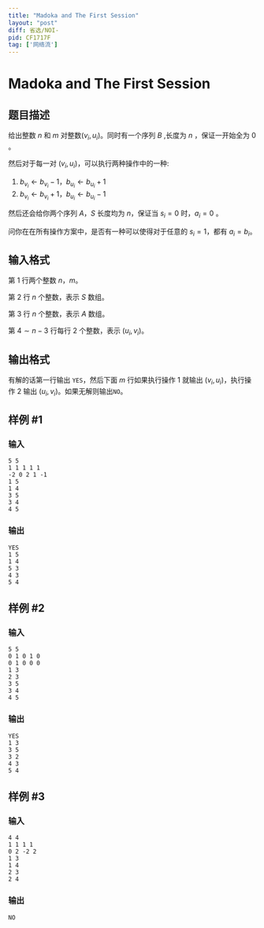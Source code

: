 ```yaml
---
title: "Madoka and The First Session"
layout: "post"
diff: 省选/NOI-
pid: CF1717F
tag: ['网络流']
---
```


# Madoka and The First Session

## 题目描述

给出整数 $n$ 和 $m$ 对整数$(v_i,u_i)$。同时有一个序列 $B$ ,长度为 $n$ ，保证一开始全为 $0$ 。

然后对于每一对 $(v_i,u_i)$，可以执行两种操作中的一种:

1. $b_{v_i}\gets b_{v_i}-1，b_{u_i}\gets b_{u_i}+1$
2. $b_{v_i}\gets b_{v_i}+1，b_{u_i}\gets b_{u_i}-1$

然后还会给你两个序列 $A$，$S$  长度均为 $n$，保证当 $s_i=0$ 时，$a_i=0$ 。

问你在在所有操作方案中，是否有一种可以使得对于任意的 $s_i=1$，都有 $a_i=b_i$。

## 输入格式

第 $1$ 行两个整数 $n$，$m$。

第 $2$ 行 $n$ 个整数，表示 $S$ 数组。

第 $3$ 行 $n$ 个整数，表示 $A$ 数组。

第 $4\sim n-3$ 行每行 $2$ 个整数，表示 $(u_i,v_i)$。

## 输出格式

有解的话第一行输出 `YES`，然后下面 $m$ 行如果执行操作 $1$ 就输出 $(v_i,u_i)$，执行操作 $2$ 输出 $(u_i,v_i)$。如果无解则输出`NO`。

## 样例 #1

### 输入

```
5 5
1 1 1 1 1
-2 0 2 1 -1
1 5
1 4
3 5
3 4
4 5
```

### 输出

```
YES
1 5
1 4
5 3
4 3
5 4
```

## 样例 #2

### 输入

```
5 5
0 1 0 1 0
0 1 0 0 0
1 3
2 3
3 5
3 4
4 5
```

### 输出

```
YES
1 3
3 5
3 2
4 3
5 4
```

## 样例 #3

### 输入

```
4 4
1 1 1 1
0 2 -2 2
1 3
1 4
2 3
2 4
```

### 输出

```
NO
```

